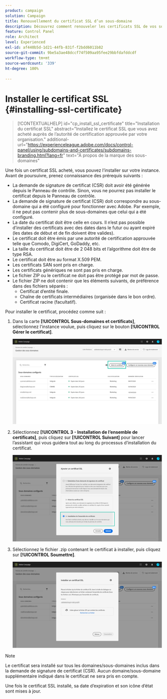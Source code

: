 ```yaml
---
product: campaign
solution: Campaign
title: Renouvellement du certificat SSL d’un sous-domaine
description: Découvrez comment renouveler les certificats SSL de vos sous-domaines
feature: Control Panel
role: Architect
level: Experienced
exl-id: af440b5d-1d21-44fb-831f-f2bdd6011b82
source-git-commit: 9be5a3ae48dccf74f509aa95fee29bbfdafddcdf
workflow-type: tm+mt
source-wordcount: '339'
ht-degree: 100%

---
```


# Installer le certificat SSL {#installing-ssl-certificate}

>[!CONTEXTUALHELP]
>id="cp_install_ssl_certificate"
>title="Installation du certificat SSL"
>abstract="Installez le certificat SSL que vous avez acheté auprès de lʼautorité de certification approuvée par votre organisation."
>additional-url="https://experienceleague.adobe.com/docs/control-panel/using/subdomains-and-certificates/subdomains-branding.html?lang=fr" text="À propos de la marque des sous-domaines"

Une fois un certificat SSL acheté, vous pouvez l’installer sur votre instance. Avant de poursuivre, prenez connaissance des prérequis suivants :

* La demande de signature de certificat (CSR) doit avoir été générée depuis le Panneau de contrôle. Sinon, vous ne pourrez pas installer le certificat depuis le Panneau de contrôle.
* La demande de signature de certificat (CSR) doit correspondre au sous-domaine qui a été configuré pour fonctionner avec Adobe. Par exemple, il ne peut pas contenir plus de sous-domaines que celui qui a été configuré.
* La date du certificat doit être celle en cours. Il n’est pas possible d’installer des certificats avec des dates dans le futur ou ayant expiré (les dates de début et de fin doivent être valides).
* Le certificat doit être émis par une autorité de certification approuvée telle que Comodo, DigiCert, GoDaddy, etc.
* La taille du certificat doit être de 2 048 bits et l’algorithme doit être de type RSA.
* Le certificat doit être au format X.509 PEM.
* Les certificats SAN sont pris en charge.
* Les certificats génériques ne sont pas pris en charge.
* Le fichier ZIP ou le certificat ne doit pas être protégé par mot de passe.
* Le fichier ZIP ne doit contenir que les éléments suivants, de préférence dans des fichiers séparés :
   * Certificat d’entité finale.
   * Chaîne de certificats intermédiaires (organisée dans le bon ordre).
   * Certificat racine (facultatif).

Pour installer le certificat, procédez comme suit :

1. Dans la carte **[!UICONTROL Sous-domaines et certificats]**, sélectionnez l’instance voulue, puis cliquez sur le bouton **[!UICONTROL Gérer le certificat]**.

   ![](assets/renewal1.png)

1. Sélectionnez **[!UICONTROL 3 - Installation de l’ensemble de certificats]**, puis cliquez sur **[!UICONTROL Suivant]** pour lancer l’assistant qui vous guidera tout au long du processus d’installation du certificat.

   ![](assets/install1.png)

1. Sélectionnez le fichier .zip contenant le certificat à installer, puis cliquez sur **[!UICONTROL Soumettre]**.

   ![](assets/install2.png)

>[!NOTE]
>
>Le certificat sera installé sur tous les domaines/sous-domaines inclus dans la demande de signature de certificat (CSR). Aucun domaine/sous-domaine supplémentaire indiqué dans le certificat ne sera pris en compte.

Une fois le certificat SSL installé, sa date d’expiration et son icône d’état sont mises à jour.
